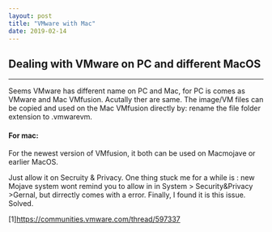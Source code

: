 ```yaml
---
layout: post
title: "VMware with Mac"
date: 2019-02-14
---
```


## Dealing with VMware on PC and different MacOS
---

Seems VMware has different name on PC and Mac, for PC is comes as VMware and Mac VMfusion. Acutally ther are same. The image/VM files can be copied and used
on the Mac VMfusion directly by: rename the file folder extension to .vmwarevm.

#### For mac:

For the newest version of VMfusion, it both can be used on Macmojave or earlier MacOS.

Just allow it on Secruity & Privacy. One thing stuck me for a while is : new Mojave system wont remind you to allow in in System > Security&Privacy >Gernal, 
but dirrectly comes with a error. Finally, I found it is this issue. Solved.

[1]https://communities.vmware.com/thread/597337

